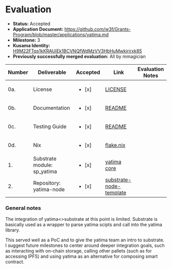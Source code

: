 # Evaluation

- **Status:** Accepted
- **Application Document:** https://github.com/w3f/Grants-Program/blob/master/applications/yatima.md
- **Milestone:** 3
- **Kusama Identity:** [H9M22FTqs1kKRAUiEk1BCVNQfWdMzVV3HbHuMwkirirxk85](https://polkascan.io/pre/kusama/account/H9M22FTqs1kKRAUiEk1BCVNQfWdMzVV3HbHuMwkirirxk85)
- **Previously successfully merged evaluation:** All by mmagician

| Number | Deliverable                 | Accepted               | Link                                                                                                  | Evaluation Notes |
| ------ | --------------------------- | ---------------------- | ----------------------------------------------------------------------------------------------------- | ---------------- |
| 0a.    | License                     | <ul><li>[x] </li></ul> | [LICENSE](https://github.com/yatima-inc/sp-im/blob/main/LICENSE)                                      |                  |
| 0b.    | Documentation               | <ul><li>[x] </li></ul> | [README](https://github.com/yatima-inc/yatima/blob/main/README.md)                                    |                  |
| 0c.    | Testing Guide               | <ul><li>[x] </li></ul> | [README](https://github.com/yatima-inc/yatima/blob/main/README.md)                                    |                  |
| 0d.    | Nix                         | <ul><li>[x] </li></ul> | [flake.nix](https://github.com/yatima-inc/yatima/blob/main/yatima.nix)                                |                  |
| 1.     | Substrate module: sp_yatima | <ul><li>[x] </li></ul> | [yatima core](https://github.com/yatima-inc/yatima)                                                   |                  |
| 2.     | Repository: yatima-node     | <ul><li>[x] </li></ul> | [substrate-node-template](https://github.com/yatima-inc/substrate-node-template/tree/yatima-tutorial) |                  |

### General notes

The integration of yatima<>substrate at this point is limited. Substrate is basically used as a wrapper to parse yatima scipts and call into the yatima library.

This served well as a PoC and to give the yatima team an intro to substrate. I suggest future milestones to center around deeper integration goals, such as interacting with on-chain storage, calling other pallets (such as for accessing IPFS) and using yatima as an alternative for composing smart contract.
